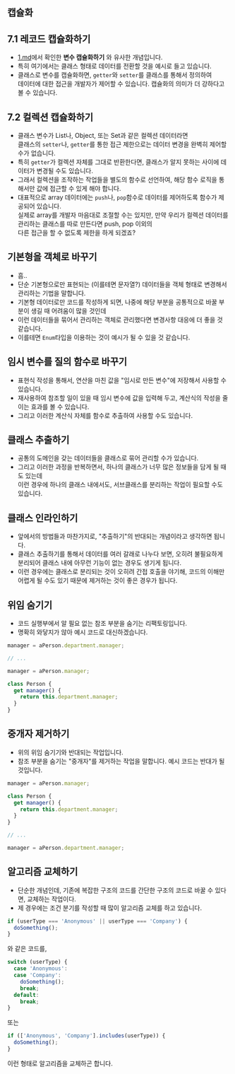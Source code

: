 ## 캡슐화

## 7.1 레코드 캡슐화하기

- [1.md](./1.md)에서 확인한 **변수 캡슐화하기** 와 유사한 개념입니다.
- 특히 여기에서는 클래스 형태로 데이터를 전환할 것을 예시로 들고 있습니다.
- 클래스로 변수를 캡슐화하면, `getter`와 `setter`를 클래스를 통해서 정의하여  
  데이터에 대한 접근을 개발자가 제어할 수 있습니다. 캡슐화의 의미가 더 강하다고 볼 수 있습니다.

## 7.2 컬렉션 캡슐화하기

- 클래스 변수가 List나, Object, 또는 Set과 같은 컬렉션 데이터라면  
  클래스의 `setter`나, `getter`를 통한 접근 제한으로는 데이터 변경을 완벽히 제어할 수가 없습니다.
- 특히 `getter`가 컬렉션 자체를 그대로 반환한다면, 클래스가 알지 못하는 사이에 데이터가 변경될 수도 있습니다.
- 그래서 컬렉션을 조작하는 작업들을 별도의 함수로 선언하여, 해당 함수 로직을 통해서만 값에 접근할 수 있게 해야 합니다.
- 대표적으로 array 데이터에는 `push`나, `pop`함수로 데이터를 제어하도록 함수가 제공되어 있습니다.  
  실제로 array를 개발자 마음대로 조절할 수는 있지만, 만약 우리가 컬렉션 데이터를 관리하는 클래스를 따로 만든다면 push, pop 이외의  
  다른 접근을 할 수 없도록 제한을 하게 되겠죠?

## 기본형을 객체로 바꾸기

- 흠..
- 단순 기본형으로만 표현되는 (이를테면 문자열?) 데이터들을 객체 형태로 변경해서 관리하는 기법을 말합니다.
- 기본형 데이터로만 코드를 작성하게 되면, 나중에 해당 부분을 공통적으로 바꿀 부분이 생길 때 어려움이 많을 것인데
- 이런 데이터들을 묶어서 관리하는 객체로 관리했다면 변경사항 대응에 더 좋을 것 같습니다.
- 이를테면 `Enum`타입을 이용하는 것이 예시가 될 수 있을 것 같습니다.

## 임시 변수를 질의 함수로 바꾸기

- 표현식 작성을 통해서, 연산을 마친 값을 "임시로 만든 변수"에 저장해서 사용할 수 있습니다.
- 재사용하여 참조할 일이 있을 때 임시 변수에 값을 입력해 두고, 계산식의 작성을 줄이는 효과를 볼 수 있습니다.
- 그리고 이러한 계산식 자체를 함수로 추출하여 사용할 수도 있습니다.

## 클래스 추출하기

- 공통의 도메인을 갖는 데이터들을 클래스로 묶어 관리할 수가 있습니다.
- 그리고 이러한 과정을 반복하면서, 하나의 클래스가 너무 많은 정보들을 담게 될 때도 있는데  
  이런 경우에 하나의 클래스 내에서도, 서브클래스를 분리하는 작업이 필요할 수도 있습니다.

## 클래스 인라인하기

- 앞에서의 방법들과 마찬가지로, "추출하기"의 반대되는 개념이라고 생각하면 됩니다.
- 클래스 추출하기를 통해서 데이터를 여러 갈래로 나누다 보면, 오히려 불필요하게 분리되어 클래스 내에 아무런 기능이 없는 경우도 생기게 됩니다.
- 이런 경우에는 클래스로 분리되는 것이 오히려 간접 호출을 야기해, 코드의 이해만 어렵게 될 수도 있기 때문에 제거하는 것이 좋은 경우가 됩니다.

## 위임 숨기기

- 코드 실행부에서 알 필요 없는 참조 부분을 숨기는 리팩토링입니다.
- 명확히 와닿지가 않아 예시 코드로 대신하겠습니다.

```js
manager = aPerson.department.manager;

// ...

manager = aPerson.manager;

class Person {
  get manager() {
    return this.department.manager;
  }
}
```

## 중개자 제거하기

- 위의 위임 숨기기와 반대되는 작업입니다.
- 참조 부분을 숨기는 "중개자"를 제거하는 작업을 말합니다. 예시 코드는 반대가 될 것입니다.

```js
manager = aPerson.manager;

class Person {
  get manager() {
    return this.department.manager;
  }
}

// ...

manager = aPerson.department.manager;
```

## 알고리즘 교체하기

- 단순한 개념인데, 기존에 복잡한 구조의 코드를 간단한 구조의 코드로 바꿀 수 있다면, 교체하는 작업이다.
- 제 경우에는 조건 분기를 작성할 때 많이 알고리즘 교체를 하고 있습니다.

```js
if (userType === 'Anonymous' || userType === 'Company') {
  doSomething();
}
```

와 같은 코드를,

```js
switch (userType) {
  case 'Anonymous':
  case 'Company':
    doSomething();
    break;
  default:
    break;
}
```

또는

```js
if (['Anonymous', 'Company'].includes(userType)) {
  doSomething();
}
```

이런 형태로 알고리즘을 교체하곤 합니다.
